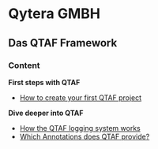 # Qytera GMBH

## Das QTAF Framework


### Content

**First steps with QTAF**
- <a href="/articles/New_QTAF_Project.html">How to create your first QTAF project</a>

**Dive deeper into QTAF**
- <a href="/articles/testing/Overview_Logging.html">How the QTAF logging system works</a>
- <a href="/articles/testing/Overview_Annotations.html">Which Annotations does QTAF provide?</a>